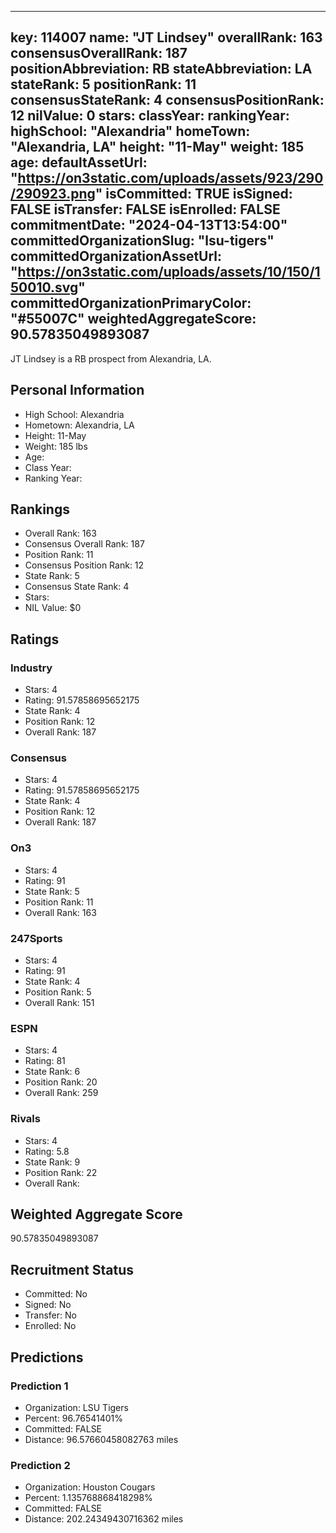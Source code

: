 ---
  key: 114007
  name: "JT Lindsey"
  overallRank: 163
  consensusOverallRank: 187
  positionAbbreviation: RB
  stateAbbreviation: LA
  stateRank: 5
  positionRank: 11
  consensusStateRank: 4
  consensusPositionRank: 12
  nilValue: 0
  stars: 
  classYear: 
  rankingYear: 
  highSchool: "Alexandria"
  homeTown: "Alexandria, LA"
  height: "11-May"
  weight: 185
  age: 
  defaultAssetUrl: "https://on3static.com/uploads/assets/923/290/290923.png"
  isCommitted: TRUE
  isSigned: FALSE
  isTransfer: FALSE
  isEnrolled: FALSE
  commitmentDate: "2024-04-13T13:54:00"
  committedOrganizationSlug: "lsu-tigers"
  committedOrganizationAssetUrl: "https://on3static.com/uploads/assets/10/150/150010.svg"
  committedOrganizationPrimaryColor: "#55007C"
  weightedAggregateScore: 90.57835049893087
  ---
  
  JT Lindsey is a RB prospect from Alexandria, LA.
  
  ## Personal Information
  - High School: Alexandria
  - Hometown: Alexandria, LA
  - Height: 11-May
  - Weight: 185 lbs
  - Age: 
  - Class Year: 
  - Ranking Year: 
  
  ## Rankings
  - Overall Rank: 163
  - Consensus Overall Rank: 187
  - Position Rank: 11
  - Consensus Position Rank: 12
  - State Rank: 5
  - Consensus State Rank: 4
  - Stars: 
  - NIL Value: $0
  
  ## Ratings
  
  ### Industry
  - Stars: 4
  - Rating: 91.57858695652175
  - State Rank: 4
  - Position Rank: 12
  - Overall Rank: 187
  
  ### Consensus
  - Stars: 4
  - Rating: 91.57858695652175
  - State Rank: 4
  - Position Rank: 12
  - Overall Rank: 187
  
  ### On3
  - Stars: 4
  - Rating: 91
  - State Rank: 5
  - Position Rank: 11
  - Overall Rank: 163
  
  ### 247Sports
  - Stars: 4
  - Rating: 91
  - State Rank: 4
  - Position Rank: 5
  - Overall Rank: 151
  
  ### ESPN
  - Stars: 4
  - Rating: 81
  - State Rank: 6
  - Position Rank: 20
  - Overall Rank: 259
  
  ### Rivals
  - Stars: 4
  - Rating: 5.8
  - State Rank: 9
  - Position Rank: 22
  - Overall Rank: 
  
  ## Weighted Aggregate Score
  90.57835049893087
  
  ## Recruitment Status
  - Committed: No
  - Signed: No
  - Transfer: No
  - Enrolled: No
  
  
  
  ## Predictions
  
  ### Prediction 1
  - Organization: LSU Tigers
  - Percent: 96.76541401%
  - Committed: FALSE
  - Distance: 96.57660458082763 miles
  
  ### Prediction 2
  - Organization: Houston Cougars
  - Percent: 1.135768868418298%
  - Committed: FALSE
  - Distance: 202.24349430716362 miles
  